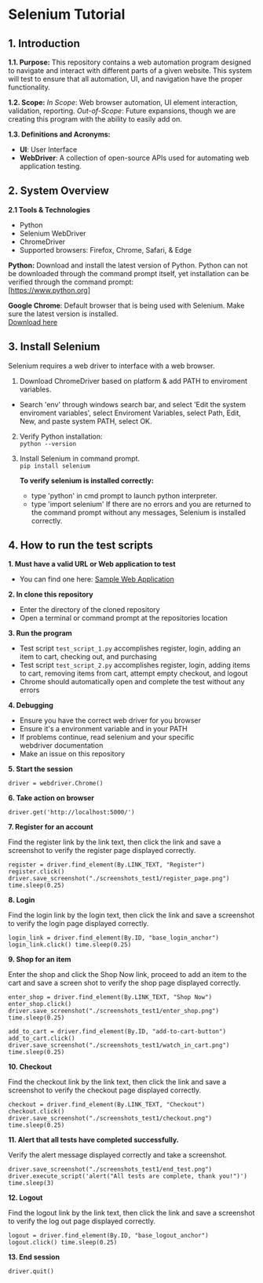# Selenium Tutorial

## 1. Introduction

**1.1. Purpose:** This repository contains a web automation program designed to navigate and interact with different parts of a given website. This system will test to ensure that all automation, UI, and navigation have the proper functionality.

**1.2. Scope:** *In Scope*: Web browser automation, UI element interaction, validation, reporting.
*Out-of-Scope*: Future expansions, though we are creating this program with the ability to easily add on.

**1.3. Definitions and Acronyms:**
+ **UI**: User Interface
+ **WebDriver**: A collection of open-source APIs used for automating web application testing. 

## 2. System Overview

**2.1 Tools & Technologies**
+ Python
+ Selenium WebDriver
+ ChromeDriver
+ Supported browsers: Firefox, Chrome, Safari, & Edge


**Python:** Download and install the latest version of Python. Python can not be downloaded through the command prompt itself, yet installation can be verified through the command prompt:  
[https://www.python.org]

**Google Chrome**: Default browser that is being used with Selenium. Make sure the latest version is installed.  
[Download here](https://googlechromelabs.github.io/chrome-for-testing/#stable)


## 3. Install Selenium

Selenium requires a web driver to interface with a web browser. 
1. Download ChromeDriver based on platform & add PATH to enviroment variables.
+ Search 'env' through windows search bar, and select 'Edit the system enviroment variables', select Enviroment Variables, select Path, Edit, New, and paste system PATH, select OK.
2. Verify Python installation:  
   `python --version`

3. Install Selenium in command prompt.  
   `pip install selenium`

   **To verify selenium is installed correctly:**
   + type 'python' in cmd prompt to launch python interpreter.
   + type 'import selenium'
   If there are no errors and you are returned to the command prompt without any messages, Selenium is installed correctly.

## 4. How to run the test scripts
**1. Must have a valid URL or Web application to test**
   - You can find one here: [Sample Web Application](https://github.com/Group-Project-Team-4/Web-App)

**2. In clone this repository**
   - Enter the directory of the cloned repository
   - Open a terminal or command prompt at the repositories location

**3. Run the program**
   - Test script `test_script_1.py` accomplishes register, login, adding an item to cart, checking out, and purchasing
   - Test script `test_script_2.py` accomplishes register, login, adding items to cart, removing items from cart, attempt empty checkout, and logout
   - Chrome should automatically open and complete the test without any errors

**4. Debugging**
   - Ensure you have the correct web driver for you browser
   - Ensure it's a environment variable and in your PATH
   - If problems continue, read selenium and your specific  
     webdriver documentation
   - Make an issue on this repository

**5. Start the session**

   `driver = webdriver.Chrome()`

**6. Take action on browser**

   `driver.get('http://localhost:5000/')`

**7. Register for an account**

   Find the register link by the link text, then click the link and save a screenshot to verify the register page displayed correctly.
 
   `register = driver.find_element(By.LINK_TEXT, "Register")
   register.click()
   driver.save_screenshot("./screenshots_test1/register_page.png")
   time.sleep(0.25)`

**8. Login**

   Find the login link by the login text, then click the link and save a screenshot to verify the login page displayed correctly.

   `login_link = driver.find_element(By.ID, "base_login_anchor")
   login_link.click()
   time.sleep(0.25)`

**9. Shop for an item**

   Enter the shop and click the Shop Now link, proceed to add an item to the cart and save a screen shot to verify the shop page displayed correctly. 

   `enter_shop = driver.find_element(By.LINK_TEXT, "Shop Now")
   enter_shop.click()
   driver.save_screenshot("./screenshots_test1/enter_shop.png")
   time.sleep(0.25)`

   `add_to_cart = driver.find_element(By.ID, "add-to-cart-button")
   add_to_cart.click()
   driver.save_screenshot("./screenshots_test1/watch_in_cart.png")
   time.sleep(0.25)`

**10. Checkout**

   Find the checkout link by the link text, then click the link and save a screenshot to verify the checkout page displayed correctly.

   `checkout = driver.find_element(By.LINK_TEXT, "Checkout")
   checkout.click()
   driver.save_screenshot("./screenshots_test1/checkout.png")
   time.sleep(0.25)`

**11. Alert that all tests have completed successfully.**

   Verify the alert message displayed correctly and take a screenshot.

   `driver.save_screenshot("./screenshots_test1/end_test.png")
   driver.execute_script('alert("All tests are complete, thank you!")')
   time.sleep(3)`

**12. Logout**

   Find the logout link by the link text, then click the link and save a screenshot to verify the log out page displayed correctly.

   `logout = driver.find_element(By.ID, "base_logout_anchor")
   logout.click()
   time.sleep(0.25)`

**13. End session**

   `driver.quit()`



